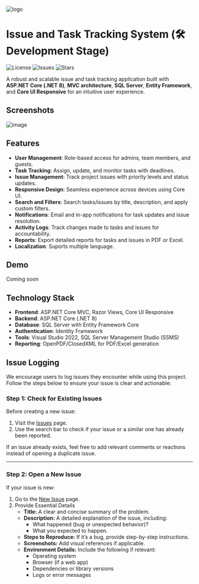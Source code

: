 ![logo](https://github.com/user-attachments/assets/fed21245-f319-4100-b167-d9067b7bbbb8)

# Issue and Task Tracking System (🛠️Development Stage)

![License](https://img.shields.io/github/license/somaraj/Backlog)
![Issues](https://img.shields.io/github/issues/somaraj/Backlog)
![Stars](https://img.shields.io/github/stars/somaraj/Backlog) 

A robust and scalable issue and task tracking application built with **ASP.NET Core (.NET 8)**, **MVC architecture**, **SQL Server**, **Entity Framework**, and **Core UI Responsive** for an intuitive user experience.

## Screenshots

![image](https://github.com/user-attachments/assets/84ab92f2-235c-4bee-a260-98432ce095be)


## Features

- **User Management**: Role-based access for admins, team members, and guests.
- **Task Tracking**: Assign, update, and monitor tasks with deadlines.
- **Issue Management**: Track project issues with priority levels and status updates.
- **Responsive Design**: Seamless experience across devices using Core UI.
- **Search and Filters**: Search tasks/issues by title, description, and apply custom filters.
- **Notifications**: Email and in-app notifications for task updates and issue resolution.
- **Activity Logs**: Track changes made to tasks and issues for accountability.
- **Reports**: Export detailed reports for tasks and issues in PDF or Excel.
- **Localization**: Suports multiple language.

## Demo

Coming soon

## Technology Stack

- **Frontend**: ASP.NET Core MVC, Razor Views, Core UI Responsive
- **Backend**: ASP.NET Core (.NET 8)
- **Database**: SQL Server with Entity Framework Core
- **Authentication**: Identity Framework
- **Tools**: Visual Studio 2022, SQL Server Management Studio (SSMS)
- **Reporting**: OpenPDF/ClosedXML for PDF/Excel generation

## Issue Logging

We encourage users to log issues they encounter while using this project. Follow the steps below to ensure your issue is clear and actionable:

### Step 1: Check for Existing Issues
Before creating a new issue:
1. Visit the [Issues](https://github.com/somaraj/Backlog/issues) page.
2. Use the search bar to check if your issue or a similar one has already been reported.

If an issue already exists, feel free to add relevant comments or reactions instead of opening a duplicate issue.

---

### Step 2: Open a New Issue
If your issue is new:
1. Go to the [New Issue](https://github.com/somaraj/Backlog/issues/new) page.
2. Provide Essential Details
   - **Title:** A clear and concise summary of the problem.
   - **Description:** A detailed explanation of the issue, including:
      - What happened (bug or unexpected behavior)?
      - What you expected to happen.
   - **Steps to Reproduce:** If it’s a bug, provide step-by-step instructions.
   - **Screenshots:** Add visual references if applicable.
   - **Environment Details:** Include the following if relevant:
      - Operating system
      - Browser (if a web app)
      - Dependencies or library versions
      - Logs or error messages

